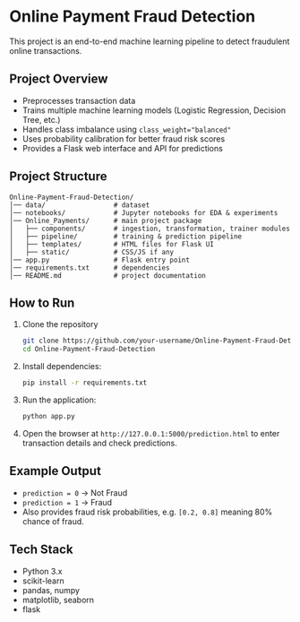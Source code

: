 # Online Payment Fraud Detection

This project is an end-to-end machine learning pipeline to detect fraudulent online transactions.

## Project Overview
- Preprocesses transaction data  
- Trains multiple machine learning models (Logistic Regression, Decision Tree, etc.)  
- Handles class imbalance using `class_weight="balanced"`  
- Uses probability calibration for better fraud risk scores  
- Provides a Flask web interface and API for predictions  

## Project Structure
```
Online-Payment-Fraud-Detection/
│── data/                 # dataset
│── notebooks/            # Jupyter notebooks for EDA & experiments
│── Online_Payments/      # main project package
│   ├── components/       # ingestion, transformation, trainer modules
│   ├── pipeline/         # training & prediction pipeline
│   ├── templates/        # HTML files for Flask UI
│   ├── static/           # CSS/JS if any
│── app.py                # Flask entry point
│── requirements.txt      # dependencies
│── README.md             # project documentation
```

## How to Run
1. Clone the repository  
   ```bash
   git clone https://github.com/your-username/Online-Payment-Fraud-Detection.git
   cd Online-Payment-Fraud-Detection
   ```
2. Install dependencies:  
   ```bash
   pip install -r requirements.txt
   ```
3. Run the application:  
   ```bash
   python app.py
   ```
4. Open the browser at `http://127.0.0.1:5000/prediction.html` to enter transaction details and check predictions.

## Example Output
- `prediction = 0` → Not Fraud  
- `prediction = 1` → Fraud  
- Also provides fraud risk probabilities, e.g. `[0.2, 0.8]` meaning 80% chance of fraud.

## Tech Stack
- Python 3.x  
- scikit-learn  
- pandas, numpy  
- matplotlib, seaborn  
- flask  


